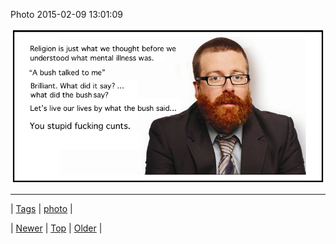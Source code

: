 <!--
title: Photo 2015-02-09 13
date: 2020-06-28T15:27:00.066Z
tags: photo
-->


Photo 2015-02-09 13:01:09

![](110535485814-0.png)

<!--BOTTOM-POST-NAVIGATION-->
---

| [Tags](tags.md) | [photo](tag-photo.md) |

| [Newer](110335311154.md) | [Top](index.md) | [Older](110535612649.md) |
